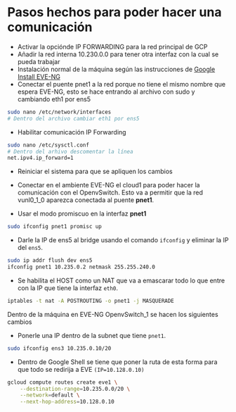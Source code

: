 # Pasos hechos para poder hacer una comunicación

- Activar la opciónde IP FORWARDING para la red principal de GCP
- Añadir la red interna 10.230.0.0 para tener otra interfaz con la cual se pueda trabajar
- Instalación normal de la máquina según las instrucciones de [Google Install EVE-NG](https://www.eve-ng.net/index.php/documentation/installation/google-cloud-install/)
- Conectar el puente pnet1 a la red porque no tiene el mismo nombre que espera EVE-NG, esto se hace entrando al archivo con sudo y cambiando eth1 por ens5

```bash
sudo nano /etc/network/interfaces
# Dentro del archivo cambiar eth1 por ens5
```

- Habilitar comunicación IP Forwarding

```bash
sudo nano /etc/sysctl.conf
# Dentro del arhivo descomentar la línea
net.ipv4.ip_forward=1
```

- Reiniciar el sistema para que se apliquen los cambios

- Conectar en el ambiente EVE-NG el cloud1 para poder hacer la comunicación con el OpenvSwitch. Esto va a permitir que la red vunl0_1_0 aparezca conectada al puente **pnet1**. 
- Usar el modo promiscuo en la interfaz **pnet1**

```bash
sudo ifconfig pnet1 promisc up
```

- Darle la IP de ens5 al bridge usando el comando `ifconfig` y eliminar la IP del `ens5`.

```bash
sudo ip addr flush dev ens5
ifconfig pnet1 10.235.0.2 netmask 255.255.240.0
```

- Se habilita el HOST como un NAT que va a emascarar todo lo que entre con la IP que tiene la interfaz `eth0`. 

```bash
iptables -t nat -A POSTROUTING -o pnet1 -j MASQUERADE
```

Dentro de la máquina en EVE-NG OpenvSwitch_1 se hacen los siguientes cambios

- Ponerle una IP dentro de la subnet que tiene `pnet1`.

```bash
sudo ifconfig ens3 10.235.0.10/20
```

- Dentro de Google Shell se tiene que poner la ruta de esta forma para que todo se redirija a EVE `(IP=10.128.0.10)`

```bash
gcloud compute routes create eve1 \
    --destination-range=10.235.0.0/20 \
    --network=default \
    --next-hop-address=10.128.0.10
```
